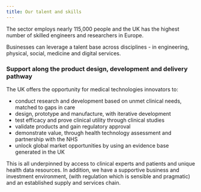```yaml
---
title: Our talent and skills
---
```

The sector employs nearly 115,000 people and the UK has the highest number of skilled engineers and researchers in Europe.

Businesses can leverage a talent base across disciplines - in engineering, physical, social, medicine and digital services.

### Support along the product design, development and delivery pathway

The UK offers the opportunity for medical technologies innovators to:

- conduct research and development based on unmet clinical needs, matched to gaps in care
- design, prototype and manufacture, with iterative development
- test efficacy and prove clinical utility through clinical studies
- validate products and gain regulatory approval
- demonstrate value, through health technology assessment and partnership with the NHS
- unlock global market opportunities by using an evidence base generated in the UK

This is all underpinned by access to clinical experts and patients and unique health data resources. In addition, we have a supportive business and investment environment, (with regulation which is sensible and pragmatic) and an established supply and services chain.
